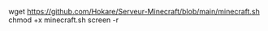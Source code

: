 wget https://github.com/Hokare/Serveur-Minecraft/blob/main/minecraft.sh
chmod +x minecraft.sh
screen -r <Nom du serveur>
